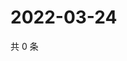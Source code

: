 # 2022-03-24

共 0 条

<!-- BEGIN WEIBO -->
<!-- 最后更新时间 Thu Mar 24 2022 10:46:44 GMT+0800 (China Standard Time) -->

<!-- END WEIBO -->
